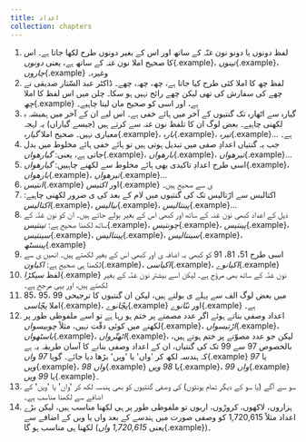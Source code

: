 ```yaml
---
title: اعداد
collection: chapters
---
```


1. لفظ دونوں یا دونو نون غنّہ کے ساتھ اور اس کے بغیر دونوں طرح لکھا جاتا ہے۔ اس کا صحیح املا نون غنہ کے ساتھ ہے، یعنی *دونوں*{.example}، *تینوں*{.example}، *چاروں*{.example} وغیرہ۔
2. لفظ چھ کا املا کئی طرح کیا جاتا ہے، چھ، چھہ، چھے۔ ڈاکٹر عبد السّتار صدیقی نے چھے کی سفارش کی تھی لیکن چھے رائج نہیں ہو سکا۔ چلن میں اس لفظ کا املا *چھ*{.example} ہے، اور اسی کو صحیح مان لینا چاہیے۔
3. گیارہ سے اٹھارہ تک گنتیوں کے آخر میں ہائے خفی ہے۔ اس لیے ان کے آخر میں ہمیشہ ہ لکھنی چاہیے۔ بعض لوگ ان کا تلفظ نون غنہ سے کرتے ہیں (جیسے گیاراں) یہ لہجہ معیاری نہیں۔ صحیح املا *گیارہ*{.example}، *بارہ*{.example}، *تیرہ*{.example}... ہے۔
4. جب یہ گنتیاں اعدادِ صفی میں تبدیل ہوتی ہیں تو ہائے خفی ہائے مخلوط میں بدل جاتی ہے، یعنی: *گیارھواں*{.example}، *بارھواں*{.example}، *تیرھواں*{.example}...
5. اسی طرح اعدادِ تاکیدی بھی ہائے مخلوط سے لکھنے چاہییں: *گیارھواں*{.example}، *بارھواں*{.example}، *تیرھواں*{.example}...
6. *انتیس*{.example} اور *اکتیس*{.example} ی سے صحیح ہیں۔
7. اکتالیس سے اڑتالیس تک کی گنتیوں میں لام کے بعد کی ی ضرور لکھنی چاہیے: *اکتالیس*{.example}، *بیالیس*{.example}، *پینتالیس*{.example}...
8. ذیل کے اعداد کبھی نون غنہ کے ساتھ اور کبھی اس کے بغیر بولے جاتے ہیں۔ ان کو نون غنّہ کے ساتھ لکھنا صحیح ہے: *تینتیس*{.example}، *چونتیس*{.example}، *پینتیس*{.example}، *سینتیس*{.example}، *پینتالیس*{.example}، *سینتالیس*{.example}، *پینسٹھ*{.example}
9. اسی طرح 51، 81، 91 کو کبھی بہ اضافہ ی اور کبھی اس کے بغیر لکھتے ہیں۔ انھیں ی سے لکھنا ہی صحیح ہے: *اکیاون*{.example}، *اکیاسی*{.example}، *اکیانوے*{.example}
10. لفظ *سیکڑا*{.example} نون غنّہ کے ساتھ بھی مروّج ہے۔ لیکن اسے بیشتر نون غنّہ کے بغیر لکھتے ہیں، اور یہی مرجح ہے۔
11. 85، 95، 99 میں بعض لوگ الف سے پہلے ی بولتے ہیں، لیکن ان گنتیوں کا ترجیحی املا *پچّاسی*{.example}، *پچّانوے*{.example} اور *ننّانوے*{.example} ہے۔
12. اعداد وصفی بناتے ہوئے اگر عدد مصمتے پر ختم ہو رہا ہے تو اسے ملفوظی طور پر لکھنے میں کوئی دقّت نہیں، مثلاً *چوبیسواں*{.example}، *اڑتیسواں*{.example}، *باسٹھواں*{.example}، *اٹھتّرواں*{.example}، لیکن جو عدد مصوّتے پر ختم ہوتے ہیں، بالخصوص 97 سے 99 تک کی گنتیاں، ان کے اعداد وصفی بنانے کا آسان طریقہ یہ ہے کہ ہندسہ لکھ کر 'واں' یا 'ویں' بڑھا دیا جائے۔ گویا *97 واں*{.example} یا *97 ویں*{.example}، *98 واں*{.example} یا *98 ویں*{.example}، *99 واں*{.example} یا *99 ویں*{.example}۔
13. سو سے آگے (یا سو کے دیگر تمام یونٹوں) کی وصفی گنتیوں کو بھی ہندسہ لکھ کر 'واں' یا 'ویں' کے اضافے سے لکھنا مناسب ہے۔
14. ہزاروں، لاکھوں، کروڑوں، اربوں تو ملفوظی طور پر ہی لکھنا مناسب ہیں، لیکن بڑے اعداد مثلاً 1,720,615 کو وصفی صورت میں ہندسے کے بعد واں یا ویں کے اضافے سے لکھنا ہی مناسب ہو گا (یعنی *1,720,615 واں*{.example})۔
